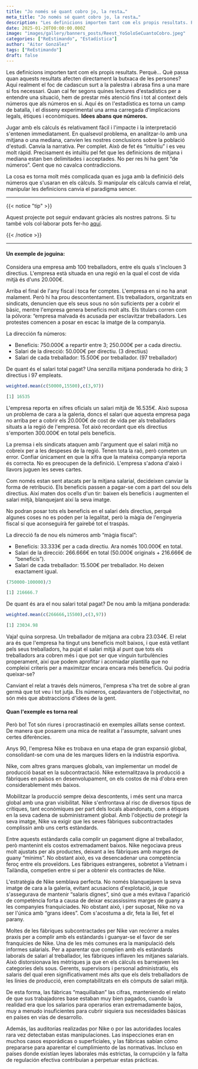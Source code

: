 ```yaml
---
title: "Jo només sé quant cobro jo, la resta…"
meta_title: "Jo només sé quant cobro jo, la resta…"
description: "Les definicions importen tant com els propis resultats. Perquè… Què passa quan aquests resultats afecten directament la butxaca de les persones?"
date: 2025-01-20T00:00:00.000Z
image: "images/gallery/banners_posts/Reest_YoSoloSeCuantoCobro.jpeg"
categories: ["ReEstimando", "Estadística"]
author: "Aitor González"
tags: ["ReEstimando"]
draft: false
---
```


Les definicions importen tant com els propis resultats. Perquè… Què passa quan aquests resultats afecten directament la butxaca de les persones? Aquí realment el foc de cadascun surt a la palestra i abrasa fins a una mare si fos necessari. Quan cal fer segons quines lectures d'estadístics per a entendre una situació, hem de prestar més atenció fins i tot al context dels números que als números en si. Aquí és on l'estadística es torna un camp de batalla, i el disseny experimental una arma carregada d'implicacions legals, ètiques i econòmiques. **Idees abans que números.**

Jugar amb els càlculs és relativament fàcil i l'impacte i la interpretació s'entenen immediatament. En qualsevol problema, en analitzar-lo amb una mitjana o una mediana, canvien les nostres conclusions sobre la població d'estudi. Canvia la narrativa. Per complet. Això de fet és “intuïtiu” i es veu molt ràpid. Precisament és intuïtiu pel fet que les definicions de mitjana i mediana estan ben delimitades i acceptades. No per res hi ha gent “de números”. Gent que no cavalca contradiccions.

La cosa es torna molt més complicada quan es juga amb la definició dels números que s'usaran en els càlculs. Si manipular els càlculs canvia el relat, manipular les definicions canvia el paradigma sencer.

<hr>

{{< notice "tip" >}}

Aquest projecte pot seguir endavant gràcies als nostres patrons. Si tu també vols col·laborar pots fer-ho [aquí](https://www.patreon.com/user/creators?u=136816989 "Mirai Data Patreon page").

{{< /notice >}}

<hr>

#### Un exemple de joguina:

Considera una empresa amb 100 treballadors, entre els quals s'inclouen 3 directius. L'empresa està situada en una regió en la qual el cost de vida mitjà és d'uns 20.000€.

Arriba el final de l'any fiscal i toca fer comptes. L'empresa en si no ha anat malament. Però hi ha prou descontentament. Els treballadors, organitzats en sindicats, denuncien que els seus sous no són suficients per a cobrir el bàsic, mentre l'empresa genera beneficis molt alts. Els titulars corren com la pólvora: “empresa malvada és acusada per esclavitzar treballadors. Les protestes comencen a posar en escac la imatge de la companyia.

La dirección fa números: 

- Beneficis: 750.000€ a repartir entre 3; 250.000€ per a cada directiu. 
- Salari de la direcció: 50.000€ per directiu. (3 directius) 
- Salari de cada treballador: 15.500€ por treballador. (97 treballador)

De quant és el salari total pagat? Una senzilla mitjana ponderada ho dirà; 3 directius i 97 empleats.

```r
weighted.mean(c(50000,15500),c(3,97))

[1] 16535
```

L'empresa reporta en xifres oficials un salari mitjà de 16.535€. Això suposa un problema de cara a la galeria, doncs el salari que aquesta empresa paga no arriba per a cobrir els 20.000€ de cost de vida per als treballadors situats a la regió de l'empresa. Tot això recordant que els directius s'emporten 300.000€ en total pels beneficis.

La premsa i els sindicats ataquen amb l'argument que el salari mitjà no cobreix per a les despeses de la regió. Tenen tota la raó, però cometen un error. Confiar únicament en que la xifra que la mateixa companyia reporta és correcta. No es preocupen de la definició. L'empresa s'adona d'això i llavors juguen les seves cartes.

Com només estan sent atacats per la mitjana salarial, decideixen canviar la forma de retribució. Els beneficis passen a pagar-se com a part del sou dels directius. Així maten dos ocells d'un tir: baixen els beneficis i augmenten el salari mitjà, blanquejant així la seva imatge.

No podran posar tots els beneficis en el salari dels directius, perquè algunes coses no es poden per la legalitat, però la màgia de l'enginyeria fiscal sí que aconseguirà fer gairebé tot el traspàs.

La direcció fa de nou els números amb “màgia fiscal”: 

- Beneficis: 33.333€ per a cada directiu. Ara només 100.000€ en total.
- Salari de la direcció: 266.666€ en total (50.000€ originals + 216.666€ de “beneficis”).
- Salari de cada treballador: 15.500€ per treballador. Ho deixen exactament igual.

```r
(750000-100000)/3

[1] 216666.7
```

De quant és ara el nou salari total pagat? De nou amb la mitjana ponderada:

```r
weighted.mean(c(266666,15500),c(3,97))

[1] 23034.98
```

Vaja! quina sorpresa. Un treballador de mitjana ara cobra 23.034€. El relat ara és que l'empresa ha tingut uns beneficis molt baixos, i que està vetllant pels seus treballadors, ha pujat el salari mitjà al punt que tots els treballadors ara cobren més i que pot ser que vinguin turbulències properament, així que podem aprofitar i acomiadar plantilla que no compleixi criteris per a maximitzar encara encara més beneficis. Qui podria queixar-se?

Canviant el relat a través dels números, l'empresa s'ha tret de sobre al gran germà que tot veu i tot jutja. Els números, capdavanters de l'objectivitat, no són més que abstraccions d'idees de la gent.

#### Quan l'exemple es torna real

Però bo! Tot són riures i procrastinació en exemples aïllats sense context. De manera que posarem una mica de realitat a l'assumpte, salvant unes certes diferències.

Anys 90, l'empresa Nike es trobava en una etapa de gran expansió global, consolidant-se com una de les marques líders en la indústria esportiva.

Nike, com altres grans marques globals, van implementar un model de producció basat en la subcontractació. Nike externalitzava la producció a fàbriques en països en desenvolupament, on els costos de mà d'obra eren considerablement més baixos.

Mobilitzar la producció sempre deixa descontents, i més sent una marca global amb una gran visibilitat. Nike s'enfrontava al risc de diversos tipus de crítiques, tant econòmiques per part dels locals abandonats, com a ètiques en la seva cadena de subministrament global. Amb l'objectiu de protegir la seva imatge, Nike va exigir que les seves fàbriques subcontractades complissin amb uns certs estàndards.

Entre aquests estàndards calia complir un pagament digne al treballador, però mantenint els costos extremadament baixos. Nike negociava preus molt ajustats per als productes, deixant a les fàbriques amb marges de guany “mínims”. No obstant això, es va desencadenar una competència feroç entre els proveïdors. Les fàbriques estrangeres, sobretot a Vietnam i Tailàndia, competien entre si per a obtenir els contractes de Nike.

L'estratègia de Nike semblava perfecta. No només blanquejaven la seva imatge de cara a la galeria, evitant acusacions d'explotació, ja que s'assegurava de mantenir “salaris dignes”, sinó que a més evitava l'aparició de competència forta a causa de deixar escassíssims marges de guany a les companyies franquiciades. No obstant això, i per suposat, Nike no va ser l'única amb “grans idees”. Com s'acostuma a dir, feta la llei, fet el parany.

Moltes de les fàbriques subcontractades per Nike van recórrer a males praxis per a complir amb els estàndards i guanyar-se el favor de ser franquícies de Nike. Una de les més comunes era la manipulació dels informes salarials. Per a aparentar que complien amb els estàndards laborals de salari al treballador, les fàbriques inflaven les mitjanes salarials. Això distorsionava les mètriques ja que en els càlculs es barrejaven les categories dels sous. Gerents, supervisors i personal administratiu, els salaris del qual eren significativament més alts que els dels treballadors de les línies de producció, eren comptabilitzats en els còmputs de salari mitjà.

De esta forma, las fábricas “maquillaban” las cifras, manteniendo el relato de que sus trabajadores base estaban muy bien pagados, cuando la realidad era que los salarios para operarios eran extremadamente bajos, muy a menudo insuficientes para cubrir siquiera sus necesidades básicas en países en vías de desarrollo.

Además, las auditorías realizadas por Nike o por las autoridades locales rara vez detectaban estas manipulaciones. Las inspecciones eran en muchos casos esporádicas o superficiales, y las fábricas sabían cómo prepararse para aparentar el cumplimiento de las normativas. Incluso en países donde existían leyes laborales más estrictas, la corrupción y la falta de regulación efectiva contribuían a perpetuar estas prácticas.
